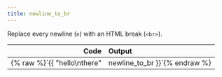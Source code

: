 ```yaml
---
title: newline_to_br
---
```


Replace every newline (`n`) with an HTML break (`<br>`).

| Code                                                   | Output             |
|-------------------------------------------------------:|:-------------------|
| {% raw %}`{{ "hello\nthere" | newline_to_br }}`{% endraw %}     | `hello<br/>there` |
